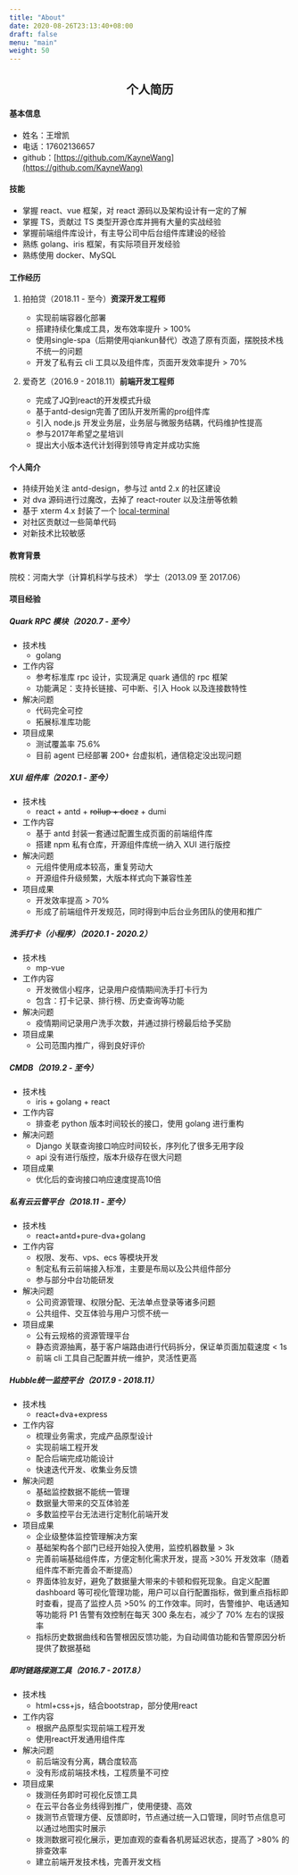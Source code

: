 ```yaml
---
title: "About"
date: 2020-08-26T23:13:40+08:00
draft: false
menu: "main"
weight: 50
---
```


## <center>个人简历</center>

#### 基本信息

- 姓名：王增凯
- 电话：17602136657
- github：[https://github.com/KayneWang](https://github.com/KayneWang)

#### 技能

- 掌握 react、vue 框架，对 react 源码以及架构设计有一定的了解
- 掌握 TS，贡献过 TS 类型开源仓库并拥有大量的实战经验
- 掌握前端组件库设计，有主导公司中后台组件库建设的经验
- 熟练 golang、iris 框架，有实际项目开发经验
- 熟练使用 docker、MySQL

#### 工作经历

1. 拍拍贷（2018.11 - 至今）<b>资深开发工程师</b>
	* 实现前端容器化部署
	* 搭建持续化集成工具，发布效率提升 > 100%
	* 使用single-spa（后期使用qiankun替代）改造了原有页面，摆脱技术栈不统一的问题
	* 开发了私有云 cli 工具以及组件库，页面开发效率提升 > 70%

2. 爱奇艺（2016.9 - 2018.11）<b>前端开发工程师</b>
	* 完成了JQ到react的开发模式升级
	* 基于antd-design完善了团队开发所需的pro组件库
	* 引入 node.js 开发业务层，业务层与微服务结耦，代码维护性提高
	* 参与2017年希望之星培训
	* 提出大小版本迭代计划得到领导肯定并成功实施

#### 个人简介

* 持续开始关注 antd-design，参与过 antd 2.x 的社区建设
* 对 dva 源码进行过魔改，去掉了 react-router 以及注册等依赖
* 基于 xterm 4.x 封装了一个 [local-terminal](https://github.com/KayneWang/local-terminal)
* 对社区贡献过一些简单代码
* 对新技术比较敏感

#### 教育背景

院校：河南大学（计算机科学与技术）  学士（2013.09 至 2017.06）

#### 项目经验

##### Quark RPC 模块（2020.7 - 至今）

* 技术栈
	* golang
* 工作内容
	* 参考标准库 rpc 设计，实现满足 quark 通信的 rpc 框架
	* 功能满足：支持长链接、可中断、引入 Hook 以及连接数特性
* 解决问题
	* 代码完全可控
	* 拓展标准库功能
* 项目成果
	* 测试覆盖率 75.6%
	* 目前 agent 已经部署 200+ 台虚拟机，通信稳定没出现问题 

##### XUI 组件库（2020.1 - 至今）

* 技术栈
	* react + antd + ~~rollup + docz~~ + dumi
* 工作内容
	* 基于 antd 封装一套通过配置生成页面的前端组件库
	* 搭建 npm 私有仓库，开源组件库统一纳入 XUI 进行版控
* 解决问题
	* 元组件使用成本较高，重复劳动大
	* 开源组件升级频繁，大版本样式向下兼容性差
* 项目成果
	* 开发效率提高 > 70%
	* 形成了前端组件开发规范，同时得到中后台业务团队的使用和推广

##### 洗手打卡（小程序）（2020.1 - 2020.2）

- 技术栈
	- mp-vue
- 工作内容
	- 开发微信小程序，记录用户疫情期间洗手打卡行为
	- 包含：打卡记录、排行榜、历史查询等功能
- 解决问题
	- 疫情期间记录用户洗手次数，并通过排行榜最后给予奖励
- 项目成果
	- 公司范围内推广，得到良好评价

##### CMDB（2019.2 - 至今）

- 技术栈
	- iris + golang + react
- 工作内容
	- 排查老 python 版本时间较长的接口，使用 golang 进行重构
- 解决问题
	- Django 关联查询接口响应时间较长，序列化了很多无用字段
	- api 没有进行版控，版本升级存在很大问题
- 项目成果
	- 优化后的查询接口响应速度提高10倍

##### 私有云云管平台（2018.11 - 至今）

- 技术栈
	- react+antd+pure-dva+golang
- 工作内容
	- 权限、发布、vps、ecs 等模块开发
	- 制定私有云前端接入标准，主要是布局以及公共组件部分
	- 参与部分中台功能研发
- 解决问题
	- 公司资源管理、权限分配、无法单点登录等诸多问题
	- 公共组件、交互体验与用户习惯不统一
- 项目成果
	- 公有云规格的资源管理平台
	- 静态资源抽离，基于客户端路由进行代码拆分，保证单页面加载速度 < 1s
	- 前端 cli 工具自己配置并统一维护，灵活性更高

##### Hubble统一监控平台（2017.9 - 2018.11）

- 技术栈
	- react+dva+express
- 工作内容
	- 梳理业务需求，完成产品原型设计
	- 实现前端工程开发
	- 配合后端完成功能设计
	- 快速迭代开发、收集业务反馈
- 解决问题
	- 基础监控数据不能统一管理
	- 数据量大带来的交互体验差
	- 多数监控平台无法进行定制化前端开发
- 项目成果
	- 企业级整体监控管理解决方案
	- 基础架构各个部门已经开始投入使用，监控机器数量 > 3k
	- 完善前端基础组件库，方便定制化需求开发，提高 >30% 开发效率（随着组件库不断完善会不断提高）
	- 界面体验友好，避免了数据量大带来的卡顿和假死现象。自定义配置 dashboard 等可视化管理功能，用户可以自行配置指标，做到重点指标即时查看，提高了监控人员 >50% 的工作效率。同时，告警维护、电话通知等功能将 P1 告警有效控制在每天 300 条左右，减少了 70% 左右的误报率
	- 指标历史数据曲线和告警根因反馈功能，为自动阈值功能和告警原因分析提供了数据基础

##### 即时链路探测工具（2016.7 - 2017.8）

- 技术栈
	- html+css+js，结合bootstrap，部分使用react
- 工作内容
	- 根据产品原型实现前端工程开发
	- 使用react开发通用组件库
- 解决问题
	- 前后端没有分离，耦合度较高
	- 没有形成前端技术栈，工程质量不可控
- 项目成果
	- 拨测任务即时可视化反馈工具
	- 在云平台各业务线得到推广，使用便捷、高效
	- 拨测节点管理方便、反馈即时，节点通过统一入口管理，同时节点信息可以通过地图实时展示
	- 拨测数据可视化展示，更加直观的查看各机房延迟状态，提高了 >80% 的排查效率
	- 建立前端开发技术栈，完善开发文档

